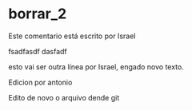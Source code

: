 # borrar_2

Este comentario está escrito por Israel

fsadfasdf
dasfadf



esto vai ser outra línea por Israel, engado novo texto.

Edicion por antonio


Edito de novo o arquivo dende git
